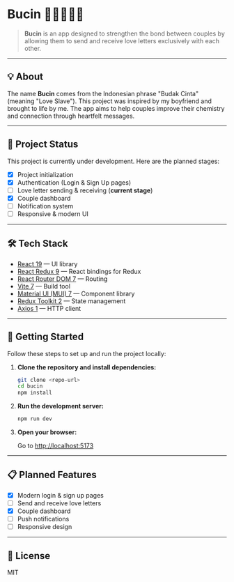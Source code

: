 # Bucin 🎀🫶🏻💌💓

> **Bucin** is an app designed to strengthen the bond between couples by allowing them to send and receive love letters exclusively with each other.

---

## 💡 About

The name **Bucin** comes from the Indonesian phrase "Budak Cinta" (meaning "Love Slave"). This project was inspired by my boyfriend and brought to life by me. The app aims to help couples improve their chemistry and connection through heartfelt messages.

---

## 🚧 Project Status

This project is currently under development. Here are the planned stages:

- [x] Project initialization
- [x] Authentication (Login & Sign Up pages)
- [ ] Love letter sending & receiving (**current stage**)
- [x] Couple dashboard
- [ ] Notification system
- [ ] Responsive & modern UI

---

## 🛠️ Tech Stack

- [React 19](https://react.dev/) — UI library
- [React Redux 9](https://react-redux.js.org/) — React bindings for Redux
- [React Router DOM 7](https://reactrouter.com/) — Routing
- [Vite 7](https://vitejs.dev/) — Build tool
- [Material UI (MUI) 7](https://mui.com/) — Component library
- [Redux Toolkit 2](https://redux-toolkit.js.org/) — State management
- [Axios 1](https://axios-http.com/) — HTTP client

---

## 🚀 Getting Started

Follow these steps to set up and run the project locally:

1. **Clone the repository and install dependencies:**

   ```bash
   git clone <repo-url>
   cd bucin
   npm install
   ```

2. **Run the development server:**

   ```bash
   npm run dev
   ```

3. **Open your browser:**

   Go to [http://localhost:5173](http://localhost:5173)

---

## 📋 Planned Features

- [x] Modern login & sign up pages
- [ ] Send and receive love letters
- [x] Couple dashboard
- [ ] Push notifications
- [ ] Responsive design

---

## 📄 License

MIT
